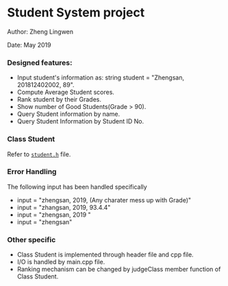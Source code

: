 # Student System project
Author: Zheng Lingwen

Date: May 2019

### Designed features:

- Input student's information as: string student = "Zhengsan, 201812402002, 89".
- Compute Average Student scores.
- Rank student by their Grades.
- Show number of Good Students(Grade > 90).
- Query Student information by name.
- Query Student Information by Student ID No.

### Class Student
Refer to [`student.h`](student.h) file.

### Error Handling
The following input has been handled specifically

* input = "zhengsan, 2019, (Any charater mess up with Grade)"
* input = "zhangsan, 2019, 93.4.4"
* input = "zhengsan, 2019 "
* input = "zhengsan"

### Other specific
* Class Student is implemented through header file and cpp file.
* I/O is handled by main.cpp file.
* Ranking mechanism can be changed by judgeClass member function of Class Student.
